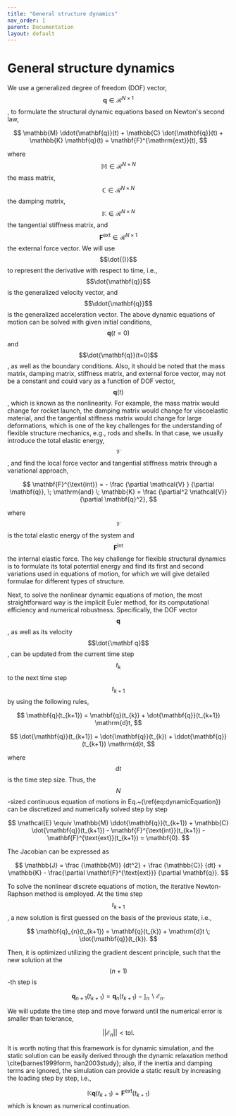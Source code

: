 ```yaml
---
title: "General structure dynamics"
nav_order: 1
parent: Documentation
layout: default
---
```


# General structure dynamics

We use a generalized degree of freedom (DOF) vector, $$\mathbf{q} \in \mathcal{R}^{N \times 1}$$, to formulate the structural dynamic equations based on Newton's second law,

$$
\mathbb{M} \ddot{\mathbf{q}}(t) + \mathbb{C} \dot{\mathbf{q}}(t) + \mathbb{K} \mathbf{q}(t) = \mathbf{F}^{\mathrm{ext}}(t),
$$

where $$\mathbb{M} \in \mathcal{R}^{N \times N} $$ the mass matrix, $$\mathbb{C} \in \mathcal{R}^{N \times N} $$ the damping matrix, $$\mathbb{K} \in \mathcal{R}^{N \times N} $$ the tangential stiffness matrix, and $$\mathbf{F}^{\mathrm{ext}} \in \mathcal{R}^{N \times 1}$$ the external force vector. We will use $$\dot{()}$$ to represent the derivative with respect to time, i.e., $$\dot{\mathbf{q}}$$ is the generalized velocity vector, and $$\ddot{\mathbf{q}}$$ is the generalized acceleration vector. The above dynamic equations of motion can be solved with given initial conditions, $$\mathbf{q}(t=0)$$ and $$\dot{\mathbf{q}}(t=0)$$, as well as the boundary conditions. Also, it should be noted that the mass matrix, damping matrix, stiffness matrix, and external force vector, may not be a constant and could vary as a function of DOF vector, $$\mathbf{q}(t)$$, which is known as the nonlinearity. For example, the mass matrix would change for rocket launch, the damping matrix would change for viscoelastic material, and the tangential stiffness matrix would change for large deformations, which is one of the key challenges for the understanding of flexible structure mechanics, e.g., rods and shells. In that case, we usually introduce the total elastic energy, $$\mathcal{V}$$, and find the local force vector and tangential stiffness matrix through a variational approach,

$$
\mathbf{F}^{\text{int}} = - \frac {\partial \mathcal{V} } {\partial \mathbf{q}}, \; \mathrm{and} \;
\mathbb{K} = \frac {\partial^2 \mathcal{V}} {\partial \mathbf{q}^2},
$$

where $$\mathcal{V}$$ is the total elastic energy of the system and $$\mathbf{F}^{\text{int}}$$ the internal elastic force. The key challenge for flexible structural dynamics is to formulate its total potential energy and find its first and second variations used in equations of motion, for which we will give detailed formulae for different types of structure.

Next, to solve the nonlinear dynamic equations of motion, the most straightforward way is the implicit Euler method, for its computational efficiency and numerical robustness. Specifically, the DOF vector $$\mathbf q$$, as well as its velocity $$\dot{\mathbf q}$$, can be updated from the current time step $$ t_{k} $$ to the next time step $$ t_{k+1}$$ by using the following rules,

$$
\mathbf{q}(t_{k+1}) =  \mathbf{q}(t_{k}) +  \dot{\mathbf{q}}(t_{k+1}) \mathrm{d}t,
$$

$$
\dot{\mathbf{q}}(t_{k+1}) = \dot{\mathbf{q}}(t_{k}) + \ddot{\mathbf{q}}(t_{k+1}) \mathrm{d}t, 
$$

where $$\mathrm{d}t$$ is the time step size. Thus, the $$N$$-sized continuous equation of motions in Eq.~(\ref{eq:dynamicEquation}) can be discretized and numerically solved step by step

$$
\mathcal{E} \equiv \mathbb{M} \ddot{\mathbf{q}}(t_{k+1}) + \mathbb{C} \dot{\mathbf{q}}(t_{k+1}) - \mathbf{F}^{\text{int}}(t_{k+1}) - \mathbf{F}^{\text{ext}}(t_{k+1}) = \mathbf{0}.
$$

The Jacobian can be expressed as

$$
\mathbb{J} = \frac {\mathbb{M}} {dt^2} +  \frac {\mathbb{C}} {dt} + \mathbb{K} - \frac{\partial \mathbf{F}^{\text{ext}}} {\partial \mathbf{q}}.
$$

To solve the nonlinear discrete equations of motion, the iterative Newton-Raphson method is employed. At the time step $$t_{k+1}$$, a new solution is first guessed on the basis of the previous state, i.e.,

$$
\mathbf{q}_{n}(t_{k+1}) = \mathbf{q}(t_{k}) + \mathrm{d}t \; \dot{\mathbf{q}}(t_{k}).
$$

Then, it is optimized utilizing the gradient descent principle, such that the new solution at the $$(n+1)$$-th step is

$$
\mathbf{q}_{n+1}(t_{k+1}) = \mathbf{q}_{n}(t_{k+1}) - \mathbb{J}_{n} \backslash \mathcal{E}_{n}.
$$

We will update the time step and move forward until the numerical error is smaller than tolerance, 

$$
|| \mathcal{E}_{n}|| < \mathrm{tol}.
$$

It is worth noting that this framework is for dynamic simulation, and the static solution can be easily derived through the dynamic relaxation method \cite{barnes1999form, han2003study}; also, if the inertia and damping terms are ignored, the simulation can provide a static result by increasing the loading step by step, i.e., 

$$
\mathbb{K} \mathbf{q}(t_{k+1}) = \mathbf{F}^{\text{ext}}(t_{k+1})
$$
which is known as numerical continuation.
